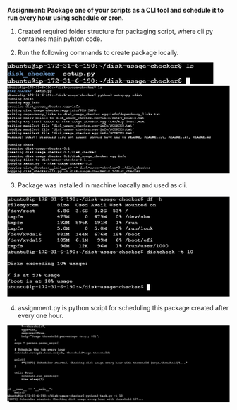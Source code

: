 **Assignment: Package one of your scripts as a CLI tool and schedule it to run every hour using schedule or cron.**


1. Created required folder structure for packaging script, where cli.py containes main pyhton code.

2. Run the following commands to create package locally.

![alt text](ls.png)
![alt text](ls2.png)

3. Package was installed in machine loacally and used as cli.

![alt text](3.png)

4. assignment.py is python script for scheduling this package created after every one hour.

![alt text](4.png)